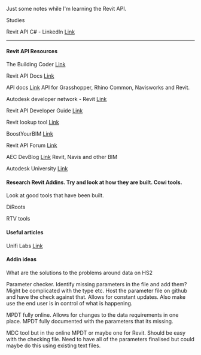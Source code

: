 Just some notes while I'm learning the Revit API. 

Studies

Revit API C# - LinkedIn [Link](https://www.linkedin.com/learning/revit-creating-c-sharp-plugins/getting-started)




---

#### Revit API Resources 

The Building Coder [Link](https://thebuildingcoder.typepad.com/)

Revit API Docs [Link](https://www.revitapidocs.com/)

API docs [Link](https://apidocs.co/#) API for Grasshopper, Rhino Common, Navisworks and Revit.

Autodesk developer network - Revit [Link](https://www.autodesk.com/developer-network/platform-technologies/revit)

Revit API Developer Guide [Link](https://help.autodesk.com/view/RVT/2021/ENU/?guid=Revit_API_Revit_API_Developers_Guide_html)

Revit lookup tool [Link](https://github.com/jeremytammik/RevitLookup)

BoostYourBIM [Link](https://boostyourbim.wordpress.com/)

Revit API Forum [Link](https://forums.autodesk.com/t5/revit-api-forum/bd-p/160)

AEC DevBlog [Link](https://adndevblog.typepad.com/aec/) Revit, Navis and other BIM

Autodesk University [Link](https://www.autodesk.com/autodesk-university/au-online?query=revit+api)

#### Research Revit Addins. Try and look at how they are built. Cowi tools. 

Look at good tools that have been built. 

DiRoots

RTV tools



#### Useful articles 

Unifi Labs [Link](https://unifilabs.com/revit-api)

#### Addin ideas 
What are the solutions to the problems around data on HS2

Parameter checker. Identify missing parameters in the file and add them? Might be complicated with the type etc. Host the parameter file on github and have the check against that. Allows for constant updates. Also make use the end user is in control of what is happening. 

MPDT fully online. Allows for changes to the data requirements in one place. MPDT fully documented with the parameters that its missing. 

MDC tool but in the online MPDT or maybe one for Revit. Should be easy with the checking file. Need to have all of the parameters finalised but could maybe do this using existing text files. 







